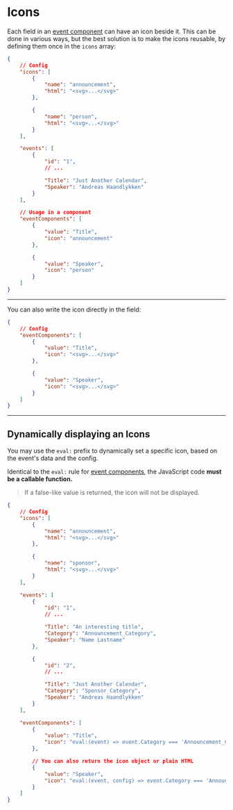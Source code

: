 # Icons
Each field in an [event component](./event-components.md) can have an icon beside it.
This can be done in various ways, but the best solution is to make the icons reusable,
by defining them once in the `icons` array:

```json
{
    // Config
    "icons": [
        {
            "name": "announcement",
            "html": "<svg>...</svg>"
        },

        {
            "name": "person",
            "html": "<svg>...</svg>"
        }
    ],

    "events": [
        {
            "id": "1",
            // ...

            "Title": "Just Another Calendar",
            "Speaker": "Andreas Haandlykken"
        }
    ],

    // Usage in a component
    "eventComponents": [
        {
            "value": "Title",
            "icon": "announcement"
        },

        {
            "value": "Speaker",
            "icon": "person"
        }
    ]
}
```

---

You can also write the icon directly in the field:
```json
{
    // Config
    "eventComponents": [
        {
            "value": "Title",
            "icon": "<svg>...</svg>"
        },

        {
            "value": "Speaker",
            "icon": "<svg>...</svg>"
        }
    ]
}
```

---

## Dynamically displaying an Icons
You may use the `eval:` prefix to dynamically set a specific icon,
based on the event's data and the config.

Identical to the `eval:` rule for [event components](./event-components.md#3-eval-javascript-code),
the JavaScript code **must be a callable function.**

> If a false-like value is returned, the icon will not be displayed.

```json
{
    // Config
    "icons": [
        {
            "name": "announcement",
            "html": "<svg>...</svg>"
        },

        {
            "name": "sponsor",
            "html": "<svg>...</svg>"
        }
    ],

    "events": [
        {
            "id": "1",
            // ...

            "Title": "An interesting title",
            "Category": "Announcement_Category",
            "Speaker": "Name Lastname"
        },

        {
            "id": "2",
            // ...

            "Title": "Just Another Calendar",
            "Category": "Sponsor_Category",
            "Speaker": "Andreas Haandlykken"
        }
    ],

    "eventComponents": [
        {
            "value": "Title",
            "icon": "eval:(event) => event.Category === 'Announcement_Category'? 'announcement':'sponsor'"
        },

        // You can also return the icon object or plain HTML
        {
            "value": "Speaker",
            "icon": "eval:(event, config) => event.Category === 'Announcement_Category'? config.icons.find(icon => icon.name === 'sponsor'): '<svg>...</svg>'"
        }
    ]
}
```